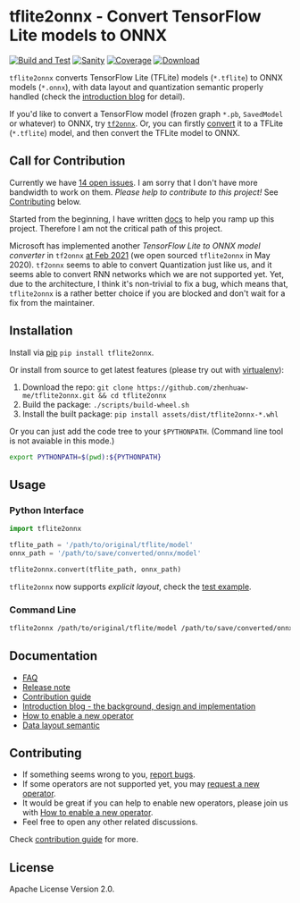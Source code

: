 tflite2onnx - Convert TensorFlow Lite models to ONNX
====================================================

[![Build and Test](https://github.com/zhenhuaw-me/tflite2onnx/workflows/Build%20and%20Test/badge.svg)](https://github.com/zhenhuaw-me/tflite2onnx/actions?query=workflow%3A%22Build+and+Test%22)
[![Sanity](https://github.com/zhenhuaw-me/tflite2onnx/workflows/Sanity/badge.svg)](https://github.com/zhenhuaw-me/tflite2onnx/actions?query=workflow%3ASanity)
[![Coverage](https://codecov.io/gh/zhenhuaw-me/tflite2onnx/branch/master/graph/badge.svg)](https://codecov.io/gh/zhenhuaw-me/tflite2onnx)
[![Download](https://img.shields.io/pypi/dm/tflite2onnx)](https://img.shields.io/pypi/dm/tflite2onnx)

`tflite2onnx` converts TensorFlow Lite (TFLite) models (`*.tflite`) to ONNX models (`*.onnx`),
with data layout and quantization semantic properly handled (check the [introduction blog][intro] for detail).

If you'd like to convert a TensorFlow model (frozen graph `*.pb`, `SavedModel`
or whatever) to ONNX, try [`tf2onnx`](https://github.com/onnx/tensorflow-onnx).
Or, you can firstly [convert][tf2tflite] it to a TFLite (`*.tflite`) model,
and then convert the TFLite model to ONNX.


## Call for Contribution

Currently we have [14 open issues](https://github.com/zhenhuaw-me/tflite2onnx/issues).
I am sorry that I don't have more bandwidth to work on them.
*Please help to contribute to this project!* See [Contributing](#contributing) below.

Started from the beginning, I have written [docs](#documentation) to help you ramp up this project.
Therefore I am not the critical path of this project.

Microsoft has implemented another _TensorFlow Lite to ONNX model converter_ in `tf2onnx`
[at Feb 2021](https://github.com/onnx/sigs/blob/master/converters/meetings/019-20210212.md)
(we open sourced `tflite2onnx` in May 2020). `tf2onnx` seems to able to convert Quantization
just like us, and it seems able to convert RNN networks which we are not supported yet.
Yet, due to the architecture, I think it's non-trivial to fix a bug, which means that,
`tflite2onnx` is a rather better choice if you are blocked and don't wait for a fix from the maintainer.


## Installation

Install via [pip][pypi] `pip install tflite2onnx`.

Or install from source to get latest features (please try out with [virtualenv](https://virtualenv.pypa.io)):

1. Download the repo: `git clone https://github.com/zhenhuaw-me/tflite2onnx.git && cd tflite2onnx`
2. Build the package: `./scripts/build-wheel.sh`
3. Install the built package: `pip install assets/dist/tflite2onnx-*.whl`

Or you can just add the code tree to your `$PYTHONPATH`.
(Command line tool is not avaiable in this mode.)

```sh
export PYTHONPATH=$(pwd):${PYTHONPATH}
```


## Usage

### Python Interface

```py
import tflite2onnx

tflite_path = '/path/to/original/tflite/model'
onnx_path = '/path/to/save/converted/onnx/model'

tflite2onnx.convert(tflite_path, onnx_path)
```

`tflite2onnx` now supports *explicit layout*, check the
[test example](https://github.com/zhenhuaw-me/tflite2onnx/blob/master/tests/test_explicit_layout.py).


### Command Line

```sh
tflite2onnx /path/to/original/tflite/model /path/to/save/converted/onnx/model
```


## Documentation

* [FAQ](docs/faq.md)
* [Release note](docs/release-notes.md)
* [Contribution guide](docs/contribution-guide.md)
* [Introduction blog - the background, design and implementation][intro]
* [How to enable a new operator](docs/how-to-enable-new-operator.md)
* [Data layout semantic](docs/data-layout-semantic.md)


## Contributing

* If something seems wrong to you, [report bugs](https://github.com/zhenhuaw-me/tflite2onnx/issues/new?assignees=&labels=bug&template=bug-report.md&title=).
* If some operators are not supported yet, you may [request a new operator](https://github.com/zhenhuaw-me/tflite2onnx/issues/new?assignees=&labels=operator%2C+help+wanted&template=request-operator.md&title=Operator+request%3A).
* It would be great if you can help to enable new operators, please join us with [How to enable a new operator](docs/how-to-enable-new-operator.md).
* Feel free to open any other related discussions.

Check [contribution guide](docs/contribution-guide.md) for more.


## License

Apache License Version 2.0.

[intro]: https://zhenhuaw.me/blog/2020/Convert-TensorFlow-Lite-models-to-ONNX.html
[pypi]: https://pypi.org/project/tflite2onnx
[github]: https://github.com/zhenhuaw-me/tflite2onnx
[tf2tflite]: https://www.tensorflow.org/lite/convert
